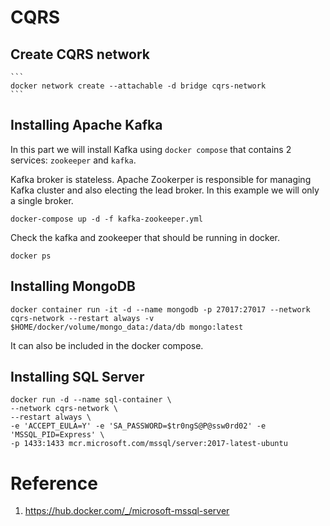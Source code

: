 # CQRS

## Create CQRS network
    ```
    docker network create --attachable -d bridge cqrs-network
    ```

## Installing Apache Kafka
In this part we will install Kafka using <code>docker compose</code> that contains 2 services: <code>zookeeper</code> and <code>kafka</code>.

Kafka broker is stateless. Apache Zookerper is responsible for managing Kafka cluster and also electing the lead broker. In this example we will only a single broker.

```
docker-compose up -d -f kafka-zookeeper.yml
```

Check the kafka and zookeeper that should be running in docker.

```
docker ps
```

## Installing MongoDB

```
docker container run -it -d --name mongodb -p 27017:27017 --network cqrs-network --restart always -v $HOME/docker/volume/mongo_data:/data/db mongo:latest
```

It can also be included in the docker compose.

## Installing SQL Server 
```
docker run -d --name sql-container \
--network cqrs-network \
--restart always \
-e 'ACCEPT_EULA=Y' -e 'SA_PASSWORD=$tr0ngS@P@ssw0rd02' -e 'MSSQL_PID=Express' \
-p 1433:1433 mcr.microsoft.com/mssql/server:2017-latest-ubuntu 
```

# Reference
1. https://hub.docker.com/_/microsoft-mssql-server